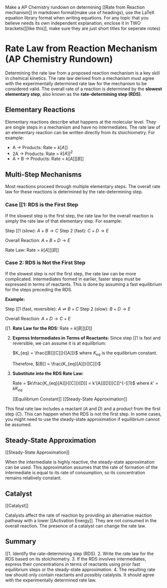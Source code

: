 Make a AP Chemistry rundown on determining [[Rate from Reaction mechanism]]  in markdown format(make use of headings), use the LaTeX equation library format when writing equations. For any topic that you believe needs its own independent explanation, enclose it in TWO brackets([[like this]], make sure they are just short titles for seperate notes)

# Rate Law from Reaction Mechanism (AP Chemistry Rundown)

Determining the rate law from a proposed reaction mechanism is a key skill in chemical kinetics.  The rate law derived from a mechanism must agree with the experimentally determined rate law for the mechanism to be considered valid. The overall rate of a reaction is determined by the **slowest elementary step**, also known as the **rate-determining step (RDS)**.

## Elementary Reactions

Elementary reactions describe what happens at the molecular level. They are single steps in a mechanism and have no intermediates. The rate law of an elementary reaction can be written directly from its stoichiometry. For example:

*   A → Products: Rate = $k[A]]$
*   2A → Products: Rate = $k[A]]^2$
*   A + B → Products: Rate = $k[A]][B]]$

## Multi-Step Mechanisms

Most reactions proceed through multiple elementary steps.  The overall rate law for these reactions is determined by the rate-determining step.

### Case [[1:  RDS is the First Step

If the slowest step is the first step, the rate law for the overall reaction is simply the rate law of that elementary step.  For example:

Step [[1 (slow):  $A + B \rightarrow C$
Step 2 (fast): $C + D \rightarrow E$

Overall Reaction: $A + B + D \rightarrow E$

Rate Law: Rate = $k[A]][B]]$

### Case 2: RDS is Not the First Step

If the slowest step is *not* the first step, the rate law can be more complicated.  Intermediates formed in earlier, faster steps must be expressed in terms of reactants. This is done by assuming a fast equilibrium for the steps preceding the RDS.

**Example:**

Step [[1 (fast, reversible): $A \rightleftharpoons B + C$
Step 2 (slow): $B + D \rightarrow E$

Overall Reaction: $A + D \rightarrow C + E$

[[1.  **Rate Law for the RDS:** Rate = $k[B]][D]]$

2.  **Express Intermediates in Terms of Reactants:** Since step [[1 is fast and reversible, we can assume it is at equilibrium:

    $K_{eq} = \frac{[B]][C]]}{[A]]}$  where $K_{eq}$ is the equilibrium constant.

    Therefore, $[B]] = \frac{K_{eq}[A]]}{[C]]}$

3.  **Substitute into the RDS Rate Law:**

    Rate = $k\frac{K_{eq}[A]]}{[C]]}[D]] = k'[A]][D]][C]]^{-[[1}$ where $k' = kK_{eq}$

    [[Equilibrium Constant]]
    [[Steady-State Approximation]]

This final rate law includes a reactant ($A$ and $D$) and a product from the first step ($C$).  This can happen when the RDS is not the first step. In some cases, you might need to use the steady-state approximation if equilibrium cannot be assumed.

## Steady-State Approximation

[[Steady-State Approximation]]

When the intermediate is highly reactive, the steady-state approximation can be used. This approximation assumes that the rate of formation of the intermediate is equal to its rate of consumption, so its concentration remains relatively constant.


## Catalyst

[[Catalyst]]

Catalysts affect the rate of reaction by providing an alternative reaction pathway with a lower [[Activation Energy]]. They are not consumed in the overall reaction. The presence of a catalyst can change the rate law.


## Summary

[[1.  Identify the rate-determining step (RDS).
2.  Write the rate law for the RDS based on its stoichiometry.
3.  If the RDS involves intermediates, express their concentrations in terms of reactants using prior fast equilibrium steps or the steady-state approximation.
4.  The resulting rate law should only contain reactants and possibly catalysts.  It should agree with the experimentally determined rate law.
